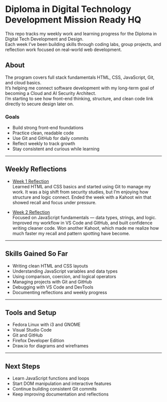 # Diploma in Digital Technology Development Mission Ready HQ

This repo tracks my weekly work and learning progress for the Diploma in Digital Tech Development and Design.  
Each week I’ve been building skills through coding labs, group projects, and reflection work focused on real-world web development.

## About

The program covers full stack fundamentals HTML, CSS, JavaScript, Git, and cloud basics.  
It’s helping me connect software development with my long-term goal of becoming a Cloud and AI Security Architect.  
I’m starting to see how front-end thinking, structure, and clean code link directly to secure design later on.

### Goals
- Build strong front-end foundations  
- Practice clean, readable code  
- Use Git and GitHub for daily commits  
- Reflect weekly to track growth  
- Stay consistent and curious while learning

---

## Weekly Reflections

- [Week 1 Reflection](./week1/reflection.md)  
  Learned HTML and CSS basics and started using Git to manage my work. It was a big shift from security studies, but I’m enjoying how structure and logic connect. Ended the week with a Kahoot win that showed recall and focus under pressure.

- [Week 2 Reflection](./week2/reflection.md)  
  Focused on JavaScript fundamentals — data types, strings, and logic. Improved my workflow in VS Code and GitHub, and built confidence writing cleaner code. Won another Kahoot, which made me realize how much faster my recall and pattern spotting have become.

---

## Skills Gained So Far
- Writing clean HTML and CSS layouts  
- Understanding JavaScript variables and data types  
- Using comparison, coercion, and logical operators  
- Managing projects with Git and GitHub  
- Debugging with VS Code and DevTools  
- Documenting reflections and weekly progress

---

## Tools and Setup
- Fedora Linux with i3 and GNOME  
- Visual Studio Code  
- Git and GitHub  
- Firefox Developer Edition  
- Draw.io for diagrams and wireframes

---

## Next Steps
- Learn JavaScript functions and loops  
- Start DOM manipulation and interactive features  
- Continue building consistent Git commits  
- Keep improving documentation and reflections  


